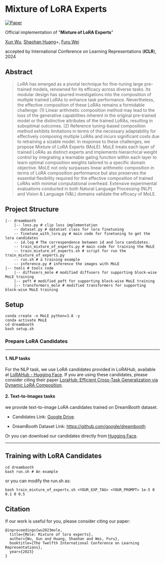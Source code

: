 # Mixture of LoRA Experts
[![Paper](https://img.shields.io/badge/cs.CV-Paper-b31b1b?logo=arxiv&logoColor=red)](https://openreview.net/pdf?id=uWvKBCYh4S)


Official implementation of "**Mixture of LoRA Experts**"

 [Xun Wu](https://yushuiwx.github.io/), [Shaohan Huang](https://buaahsh.github.io/)+, [Furu Wei](https://thegenerality.com/)

accepted by International Conference on Learning Representations (**ICLR**), 2024

## Abstract
> LoRA has emerged as a pivotal technique for fine-tuning large pre-trained models, renowned for its efficacy across diverse tasks. Its modular design has spurred investigations into the composition of multiple trained LoRAs to enhance task performance. Nevertheless, the effective composition of these LoRAs remains a formidable challenge: (1) Linear arithmetic composition method may lead to the loss of the generative capabilities inherent in the original pre-trained model or the distinctive attributes of the trained LoRAs, resulting in suboptimal outcomes. (2) Reference tuning-based composition method exhibits limitations in terms of the necessary adaptability for effectively composing multiple LoRAs and incurs significant costs due to retraining a sizable model. In response to these challenges, we propose Mixture of LoRA Experts (MoLE). MoLE treats each layer of trained LoRAs as distinct experts and implements hierarchical weight control by integrating a learnable gating function within each layer to learn optimal composition weights tailored to a specific domain objective. MoLE not only surpasses linear arithmetic composition in terms of LoRA composition performance but also preserves the essential flexibility required for the effective composition of trained LoRAs with minimal computational overhead. Extensive experimental evaluations conducted in both Natural Language Processing (NLP) and Vision & Language (V&L) domains validate the efficacy of MoLE.

## Project Structure

```
|-- dreambooth
    |-- loss.py # clip loss implementation
    -- dataset.py # datatset class for lora finetuning
    -- finetune_with_lora.py # main code for finetuning to get the lora candidates
    -- id.log # The correspondence between id and lora candidates.
    -- train_mixture_of_experts.py # main code for training the MoLE
    -- train_mixture_of_experts.sh # script for run the train_mixture_of_experts.py
    -- run.sh # a training example
    -- inference.py # inference the images with MoLE
|-- tools # tools code
    |-- diffusers_mole # modified diffusers for supporting block-wise MoLE training
    |-- peft # modified peft for supporting block-wise MoLE training
    |-- transformers_mole # modified transformers for supporting block-wise MoLE training

```
## Setup

```
conda create -n MoLE python=3.8 -y
conda activate MoLE
cd dreambooth
bash setup.sh
```


### Prepare LoRA Candidates

------

#### 1. NLP tasks

For the NLP task, we use LoRA candidates provided in LoRAHub, available at [LoRAHub - Hugging Face](https://huggingface.co/models?search=lorahub). If you are using these candidates, please consider citing their paper  [LoraHub: Efficient Cross-Task Generalization via Dynamic LoRA Composition](https://arxiv.org/abs/2307.13269).

#### 2. Text-to-Images tasks

we provide text-to-image LoRA candidates trained on DreamBooth dataset.

* Candidates Link: [Google Drive](https://drive.google.com/file/d/1DwWq6k-fAXaPmDOnJxORhENq2PMAq7by/view?usp=sharing).

* DreamBooth Dataset Link:  https://github.com/google/dreambooth

Or you can download our candidates directly from [Hugging Face](https://huggingface.co/collections/YUSHUIWX/mixture-of-lora-experts-67239ad28cb487fa22a0bd74).

---

## Training with LoRA Candidates
```
cd dreambooth
bash run.sh # An example
```
or you can modify the run.sh as:

```
bash train_mixture_of_experts.sh <YOUR_EXP_TAG> <YOUR_PROMPT> 1e-5 0 0.1 0 0.5
```


## Citation

If our work is useful for you, please consider citing our paper:

```
@inproceedings{wu2023mole,
  title={Mole: Mixture of lora experts},
  author={Wu, Xun and Huang, Shaohan and Wei, Furu},
  booktitle={The Twelfth International Conference on Learning Representations},
  year={2023}
}
```



